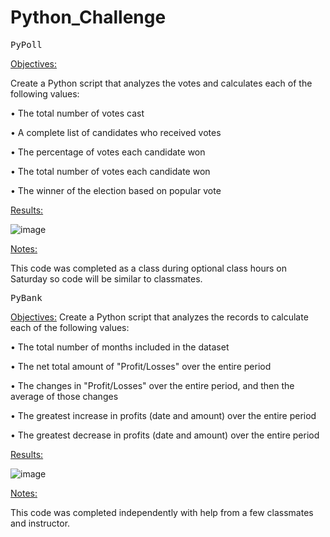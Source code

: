 # Python_Challenge

<pre>PyPoll</pre>

<ins>Objectives:</ins>

Create a Python script that analyzes the votes and calculates each of the following values:

• The total number of votes cast

• A complete list of candidates who received votes

• The percentage of votes each candidate won

• The total number of votes each candidate won

• The winner of the election based on popular vote


<ins>Results:</ins>

![image](https://github.com/CourtneyCole123/Python_Challenge/assets/162069113/eb71b7b4-c519-4bd1-9f4b-0cf793d5ae72)

<ins>Notes:</ins>

This code was completed as a class during optional class hours on Saturday so code will be similar to classmates.

<pre>PyBank</pre>

<ins>Objectives:</ins>
Create a Python script that analyzes the records to calculate each of the following values:

• The total number of months included in the dataset

• The net total amount of "Profit/Losses" over the entire period

• The changes in "Profit/Losses" over the entire period, and then the average of those changes

• The greatest increase in profits (date and amount) over the entire period

• The greatest decrease in profits (date and amount) over the entire period


<ins>Results:</ins>


![image](https://github.com/CourtneyCole123/Python_Challenge/assets/162069113/2df8ef69-6f61-4085-8c1c-d7561cde7764)

<ins>Notes:</ins> 

This code was completed independently with help from a few classmates and instructor.  
